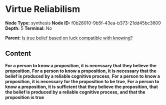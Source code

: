 # Virtue Reliabilism

**Node Type:** synthesis
**Node ID:** f0b28010-9b5f-43ea-b373-21dd45bc3609
**Depth:** 5
**Terminal:** No

**Parent:** [Is true belief based on luck compatible with knowing?](is-true-belief-based-on-luck-compatible-with-knowing-antithesis-d71bfa9f-9bd0-456d-912c-3c13e6f6ae05.md)

## Content

**For a person to know a proposition, it is necessary that they believe the proposition**, **For a person to know a proposition, it is necessary that the belief is produced by a reliable cognitive process**, **For a person to know a proposition, it is necessary for the proposition to be true**, **For a person to know a proposition, it is sufficient that they believe the proposition, that the belief is produced by a reliable cognitive process, and that the proposition is true**
